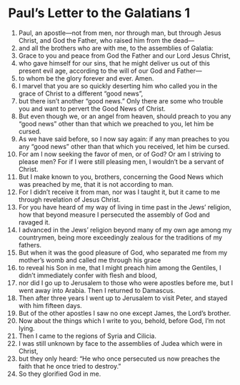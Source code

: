 ﻿
# Paul’s Letter to the Galatians 1
1. Paul, an apostle—not from men, nor through man, but through Jesus Christ, and God the Father, who raised him from the dead— 
2. and all the brothers who are with me, to the assemblies of Galatia: 
3. Grace to you and peace from God the Father and our Lord Jesus Christ, 
4. who gave himself for our sins, that he might deliver us out of this present evil age, according to the will of our God and Father— 
5. to whom be the glory forever and ever. Amen. 
6. I marvel that you are so quickly deserting him who called you in the grace of Christ to a different “good news”, 
7. but there isn’t another “good news.” Only there are some who trouble you and want to pervert the Good News of Christ. 
8. But even though we, or an angel from heaven, should preach to you any “good news” other than that which we preached to you, let him be cursed. 
9. As we have said before, so I now say again: if any man preaches to you any “good news” other than that which you received, let him be cursed. 
10. For am I now seeking the favor of men, or of God? Or am I striving to please men? For if I were still pleasing men, I wouldn’t be a servant of Christ. 
11. But I make known to you, brothers, concerning the Good News which was preached by me, that it is not according to man. 
12. For I didn’t receive it from man, nor was I taught it, but it came to me through revelation of Jesus Christ. 
13. For you have heard of my way of living in time past in the Jews’ religion, how that beyond measure I persecuted the assembly of God and ravaged it. 
14. I advanced in the Jews’ religion beyond many of my own age among my countrymen, being more exceedingly zealous for the traditions of my fathers. 
15. But when it was the good pleasure of God, who separated me from my mother’s womb and called me through his grace 
16. to reveal his Son in me, that I might preach him among the Gentiles, I didn’t immediately confer with flesh and blood, 
17. nor did I go up to Jerusalem to those who were apostles before me, but I went away into Arabia. Then I returned to Damascus. 
18. Then after three years I went up to Jerusalem to visit Peter, and stayed with him fifteen days. 
19. But of the other apostles I saw no one except James, the Lord’s brother. 
20. Now about the things which I write to you, behold, before God, I’m not lying. 
21. Then I came to the regions of Syria and Cilicia. 
22. I was still unknown by face to the assemblies of Judea which were in Christ, 
23. but they only heard: “He who once persecuted us now preaches the faith that he once tried to destroy.” 
24. So they glorified God in me. 

